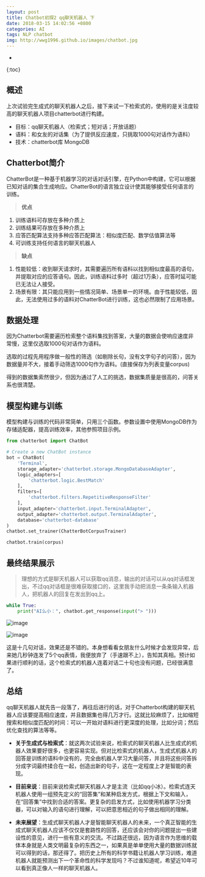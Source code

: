 ```yaml
---
layout: post
title: Chatbot初探2 qq聊天机器人 下
date: 2018-03-15 14:02:56 +0800
categories: AI
tags: NLP chatbot 
img: http://wwg1996.github.io/images/chatbot.jpg
---
```


* 
{:toc}
## 概述

上次试验完生成式的聊天机器人之后，接下来试一下检索式的，使用的是关注度较高的聊天机器人项目chatterbot进行构建。
* 目标：qq聊天机器人（检索式；短对话；开放话题）
* 语料：和女友的对话集（为了提供反应速度，只挑取1000句对话作为语料）
* 技术：chatterbot库 MongoDB

## Chatterbot简介
ChatterBot是一种基于机器学习的对话对话引擎，在Python中构建，它可以根据已知对话的集合生成响应。ChatterBot的语言独立设计使其能够接受任何语言的训练。

> **优点**
1. 训练语料可存放在多种介质上 
2. 训练结果可存放在多种介质上 
3. 应答匹配算法支持多种应答匹配算法：相似度匹配、数学估值算法等 
4. 可训练支持任何语言的聊天机器人

> **缺点**
1. 性能较低：收到聊天请求时，其需要遍历所有语料以找到相似度最高的语句，并提取对应的应答语句。因此，训练语料过多时（超过1万条），应答时延可能已无法让人接受。 
2. 场景有限：其只能应用到一些情况简单、场景单一的环境。由于性能较低，因此，无法使用过多的语料对ChatterBot进行训练，这也必然限制了应用场景。

## 数据处理
因为Chatterbot需要遍历检索整个语料集找到答案，大量的数据会使响应速度非常慢，这里仅选取1000句对话作为语料。

选取的过程先用程序做一般性的筛选（如剔除长句，没有文字句子的问答），因为数据量并不大，接着手动筛选1000句作为语料。(直接保存为列表变量corpus)

得到的数据集索然很少，但因为通过了人工的挑选，数据集质量是很高的，问答关系也很清楚。

## 模型构建与训练
模型构建与训练的代码非常简单，只用三个函数。参数设置中使用MongoDB作为存储适配器，提高训练效率，其他参照项目示例。

```python
from chatterbot import ChatBot

# Create a new ChatBot instance
bot = ChatBot(
    'Terminal',
    storage_adapter='chatterbot.storage.MongoDatabaseAdapter',
    logic_adapters=[
        'chatterbot.logic.BestMatch'
    ],
    filters=[
        'chatterbot.filters.RepetitiveResponseFilter'
    ],
    input_adapter='chatterbot.input.TerminalAdapter',
    output_adapter='chatterbot.output.TerminalAdapter',
    database='chatterbot-database'
)
chatbot.set_trainer(ChatterBotCorpusTrainer)

chatbot.train(corpus)

```

## 最终结果展示
> 理想的方式是聊天机器人可以获取qq消息，输出的对话可以从qq对话框发出，不过qq对话框是很难获取接口的，这里我手动把消息一条条输入机器人，把机器人的回复在发出到qq上。


```python
while True:  
    print("AI么小：", chatbot.get_response(input("> ")))  
```

![image](http://wwg1996.github.io/images/chat1.jpg)

![image](http://wwg1996.github.io/images/chat2.jpg)

这是十几句对话，效果还是不错的。本身想看看女朋友什么时候才会发现异常，后来她几秒钟连发了5个qq表情，我便放弃了（手速跟不上），告知其真相。预计如果进行顺利的话，这个检索式的机器人连着对话二十句也没有问题，已经很满意了。

## 总结
qq聊天机器人就先告一段落了，再往后进行的话，对于Chatterbot构建的聊天机器人应该要提高相应速度，并且数据集也得几万才行。这就比较麻烦了，比如缩短搜索和相似度匹配的时间：可以一开始对语料进行更深度的处理，比如分词；然后优化查找的算法等等。

* **关于生成式与检索式**：就这两次试验来说，检索式的聊天机器人比生成式的机器人效果要好很多，也更容易实现。但对比检索式的机器人，生成式机器人的回答是训练的语料中没有的，完全由机器人学习大量问答，并且将这些问答拆分成字词最终揉合在一起，创造出新的句子，这在一定程度上才是智能的表现。

* **目前来说**：目前来说检索式聊天机器人才是主流（比如qq小冰）。检索式连天机器人使用一组预先定义的“回答集”和某种启发方式，根据上下文和输入，在“回答集”中找到合适的答案。更复杂的启发方式，比如使用机器学习分类器，可以对输入的语句进行理解，可以把意思相近的句子做出相同的理解。

* **未来展望**：生成式聊天机器人才是智能聊天机器人的未来，一个真正智能的生成式聊天机器人应该不仅仅是套路性的回答，还应该会对你的问题提出一些建设性的意见，进行一些有意义的交流。不过路还很远，因为语言作为思维的载体本身就是人类文明最复杂的东西之一，如果真是单单使用大量的数据训练就可以得到的话，那还得了。把历史上所有的科学书籍让机器人学习训练，难道机器人就能预测出下一个革命性的科学发现吗？不过谁知道呢，希望近10年可以看到真正像人一样的聊天机器人。